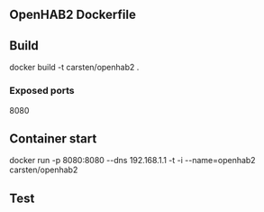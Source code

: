 ## OpenHAB2 Dockerfile

## Build

docker build -t carsten/openhab2 .

### Exposed ports

8080

## Container start

docker run -p 8080:8080 --dns 192.168.1.1 -t -i --name=openhab2 carsten/openhab2

## Test



